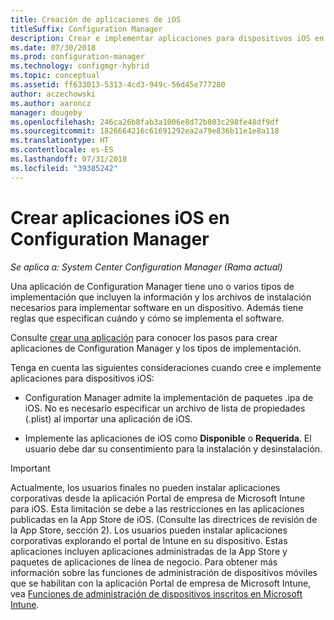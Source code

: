 ```yaml
---
title: Creación de aplicaciones de iOS
titleSuffix: Configuration Manager
description: Crear e implementar aplicaciones para dispositivos iOS en Configuration Manager.
ms.date: 07/30/2018
ms.prod: configuration-manager
ms.technology: configmgr-hybrid
ms.topic: conceptual
ms.assetid: ff633013-5313-4cd3-949c-56d45e777280
author: aczechowski
ms.author: aaroncz
manager: dougeby
ms.openlocfilehash: 246ca26b8fab3a1006e8d72b803c298fe48df9df
ms.sourcegitcommit: 1826664216c61691292ea2a79e836b11e1e8a118
ms.translationtype: HT
ms.contentlocale: es-ES
ms.lasthandoff: 07/31/2018
ms.locfileid: "39385242"
---
```

# <a name="create-ios-applications-in-configuration-manager"></a>Crear aplicaciones iOS en Configuration Manager

*Se aplica a: System Center Configuration Manager (Rama actual)*

Una aplicación de Configuration Manager tiene uno o varios tipos de implementación que incluyen la información y los archivos de instalación necesarios para implementar software en un dispositivo. Además tiene reglas que especifican cuándo y cómo se implementa el software.  

Consulte [crear una aplicación](/sccm/apps/deploy-use/create-applications#bkmk_create) para conocer los pasos para crear aplicaciones de Configuration Manager y los tipos de implementación. 

Tenga en cuenta las siguientes consideraciones cuando cree e implemente aplicaciones para dispositivos iOS:  

- Configuration Manager admite la implementación de paquetes .ipa de iOS. No es necesario especificar un archivo de lista de propiedades (.plist) al importar una aplicación de iOS. 

- Implemente las aplicaciones de iOS como **Disponible** o **Requerida**. El usuario debe dar su consentimiento para la instalación y desinstalación.

> [!IMPORTANT]  
>  Actualmente, los usuarios finales no pueden instalar aplicaciones corporativas desde la aplicación Portal de empresa de Microsoft Intune para iOS. Esta limitación se debe a las restricciones en las aplicaciones publicadas en la App Store de iOS. (Consulte las directrices de revisión de la App Store, sección 2). Los usuarios pueden instalar aplicaciones corporativas explorando el portal de Intune en su dispositivo. Estas aplicaciones incluyen aplicaciones administradas de la App Store y paquetes de aplicaciones de línea de negocio. Para obtener más información sobre las funciones de administración de dispositivos móviles que se habilitan con la aplicación Portal de empresa de Microsoft Intune, vea [Funciones de administración de dispositivos inscritos en Microsoft Intune](https://docs.microsoft.com/intune/device-enrollment).  

